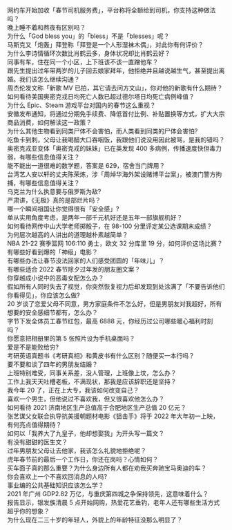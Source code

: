 网约车开始加收「春节司机服务费」，平台称将全额给到司机，你支持这种做法吗？  
晚上睡不着和熬夜有区别吗？  
为什么「God bless you」的「bless」不是「blesses」呢？  
马斯克又「炮轰」拜登称「拜登是一个人形湿袜木偶」，对此你有何评价？  
为什么李诗情循环次数比肖鹤云多，身体状况却比肖鹤云好？  
同事有车，住在同一个小区，上下班该不该一直蹭他车？  
跟先生提出过年带两岁的儿子回去娘家拜年，他拒绝并且越说越生气，甚至提出离婚。我们该怎么继续沟通？  
周杰伦发文称「新歌 MV 已拍，其它请去问方文山」，你对他的新歌有什么期待？  
如何看待美国奥密克戎日均死亡人数已超过德尔塔日均死亡病例峰值？  
为什么 Epic、Steam 游戏平台对国内的春节这么重视？  
安徽发布通知，将通过分期免手续费、降低首付比例、补贴置换等方式，扩大大宗商品消费，如何解读这一政策？  
为什么其他生物看到同类尸体不会害怕，而人类看到同类的尸体会害怕?  
吃鱼卡到刺，父母让我喝醋大口吞咽饭，我跟他们说没用因此被骂，是我的错吗？  
奥密克戎亚变体「奥密克戎的妹妹」已在英发现 400 多病例，传播速度快但毒力弱，有哪些信息值得关注？  
能不能出一道很难的数学题，答案是 629，宿舍当门牌用？  
台湾艺人安以轩的丈夫陈荣炼，涉「周焯华海外架设赌博平台案」，被澳门警方拘捕，有哪些信息值得关注？  
乌克兰为什么执意要与俄罗斯为敌?  
严肃讲，《无极》真的是部烂片吗？  
哪一个瞬间祖国让你觉得很有「安全感」?  
单从实用角度考虑，是两年一部千元机好还是五年一部旗舰机好？  
如何看待网传中山大学老师掷骰子，在 98-100 分里评定某公选课期末成绩？  
为何层次越高的人讲出的道理越朴素越简单？  
NBA 21-22 赛季篮网 106:110 勇士，欧文 32 分库里 19 分，如何评价这场比赛？  
有哪些好看到爆的「神级」电影？  
有哪些办法让春节没法回家的人们感受团圆的「年味儿」？  
有哪些适合 2022 春节除夕过年发的朋友圈文案？  
你穿越成小说中的恶毒女配怎么办？  
假如所有人同时失去了视觉，你突然恢复视力后却发现到处涂满了「不要告诉他们你看得见」，你应该怎么做?  
20 岁谈了恋爱父母不同意，男方家庭条件不怎么好，但是男朋友对我超好，所有想要的安全感细节都有，怎么办？  
字节下发全体员工春节红包，最高 6888 元，你经历过公司哪些暖心福利时刻吗？  
你愿意把相册里的第 5 张照片设为手机桌面吗？  
爱是不是能败给穷?  
考研英语真题书《考研真相》和黄皮书有什么区别？随便买一本行吗？  
要不要和谈了四年的男朋友结婚？  
上班特别难受，同事关系差，没人管理，上班像上坟，怎么办？  
工作上我天天吐槽老板，不满现状，那我是应该辞职还是坚持？  
我今年 20 了，正在上大专，我该如何改变自己？  
喜欢一个男生，但他说过不喜欢我，但又很喜欢他怎么办？  
如何看待 2021 济南地区生产总值高于合肥地区生产总值 20 亿元？  
张艺谋父女联合执导抗美援朝题材电影《狙击手》将于 2022 年大年初一上映，有何亮点值得期待？  
如何以「我养大了九皇子，他却想娶我」为开头写一篇文？  
有没有甜甜的医生文？  
过年男朋友父母让去他家，我该怎么礼貌地拒绝呢？  
虎年春节前的最后一个工作日，你还在岗吗？心情如何？  
买车面子真的那么重要？为什么身边所有人都在劝我买奔驰宝马奥迪的车？  
你会喜欢上一个不喜欢回消息的人吗?  
事业编的公共基础知识应该怎么学？  
2021 年广州 GDP2.82 万亿，与重庆第四城之争保持领先，这意味着什么？  
报告显示，银发族清晨 5 点开始网购，热爱花艺垂钓，老年人还有哪些生活方式超乎你的想象？  
为什么现在二三十岁的年轻人，外貌上的年龄特征没那么明显了？  
